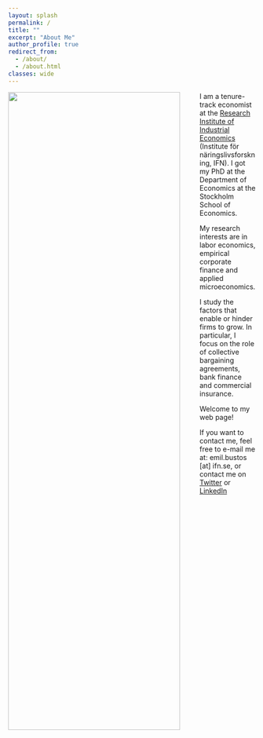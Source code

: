 ```yaml
---
layout: splash
permalink: /
title: ""
excerpt: "About Me"
author_profile: true
redirect_from:
  - /about/
  - /about.html
classes: wide
---
```

<img src="{{site.url}}/assets/eb_profil_skog.jpeg" height = "1300" width="350" align="left" style="display: block; margin-right: 40px;" />

I am a tenure-track economist at the [Research Institute of Industrial Economics](https://www.ifn.se/en/researchers/ifn-researcher/emil-bustos/) (Institute för näringslivsforskning, IFN). I got my PhD at the Department of Economics at the Stockholm School of Economics. 

My research interests are in labor economics, empirical corporate finance and applied microeconomics. 

I study the factors that enable or hinder firms to grow. In particular, I focus on the role of collective bargaining agreements, bank finance and commercial insurance.

Welcome to my web page!

If you want to contact me, feel free to e-mail me at: emil.bustos [at] ifn.se, or contact me on [Twitter](https://twitter.com/Emil_Bustos) or [LinkedIn](https://www.linkedin.com/in/emil-bustos-3b5b17238/)



